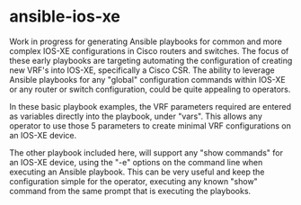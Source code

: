 # ansible-ios-xe
Work in progress for generating Ansible playbooks for common and more complex IOS-XE configurations in Cisco routers and switches.  The focus of these early playbooks are targeting automating the configuration of creating new VRF's into IOS-XE, specifically a Cisco CSR.  The ability to leverage Ansible playbooks for any "global" configuration commands within IOS-XE or any router or switch configuration, could be quite appealing to operators.

In these basic playbook examples, the VRF parameters required are entered as variables directly into the playbook, under "vars".  This allows any operator to use those 5 parameters to create minimal VRF configurations on an IOS-XE device.

The other playbook included here, will support any "show commands" for an IOS-XE device, using the "-e" options on the command line when executing an Ansible playbook.  This can be very useful and keep the configuration simple for the operator, executing any known "show" command from the same prompt that is executing the playbooks.
